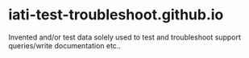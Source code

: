 # iati-test-troubleshoot.github.io
Invented and/or test data solely used to test and troubleshoot support queries/write documentation etc..
